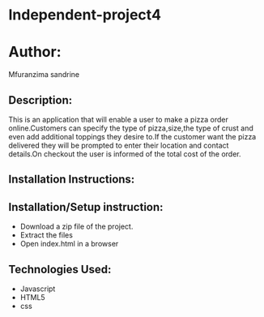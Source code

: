# Independent-project4
# Author:
Mfuranzima sandrine
## Description:
This is an application that will enable a user to make a pizza order online.Customers can specify the type of pizza,size,the type of crust and even add additional toppings they desire to.If the customer want the pizza delivered they will be prompted to enter their location and contact details.On checkout the user is informed of the total cost of the order.
## Installation Instructions:

## Installation/Setup instruction:
* Download a zip file of the project.
* Extract the files
* Open index.html in a browser

## Technologies Used:
* Javascript
* HTML5
* css
